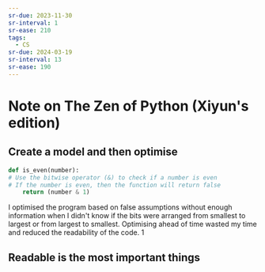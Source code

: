 ```yaml
---
sr-due: 2023-11-30
sr-interval: 1
sr-ease: 210
tags:
  - CS
sr-due: 2024-03-19
sr-interval: 13
sr-ease: 190
---
```

# Note on The Zen of Python (Xiyun's edition)

## Create a model and then optimise

```python
def is_even(number):
# Use the bitwise operator (&) to check if a number is even 
# If the number is even, then the function will return false 
	return (number & 1)
```
I optimised the program based on false assumptions without enough information when I didn't know if the bits were arranged from smallest to largest or from largest to smallest. Optimising ahead of time wasted my time and reduced the readability of the code.
1
## Readable is the most important things
